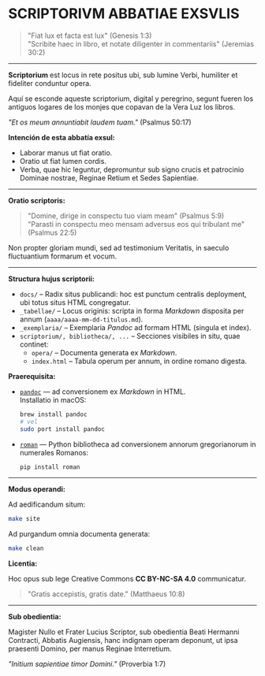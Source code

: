 # SCRIPTORIVM ABBATIAE EXSVLIS

> "Fiat lux et facta est lux" (Genesis 1:3)  
> "Scribite haec in libro, et notate diligenter in commentariis" (Jeremias 30:2)

---

**Scriptorium** est locus in rete positus ubi, sub lumine Verbi, humiliter et fideliter conduntur opera.

Aquí se esconde aqueste scriptorium, digital y peregrino, segunt fueren los antiguos logares de los monjes que copavan de la Vera Luz los libros. 

_"Et os meum annuntiabit laudem tuam."_ (Psalmus 50:17)

**Intención de esta abbatía exsul:**

- Laborar manus ut fiat oratio.
- Oratio ut fiat lumen cordis.
- Verba, quae hic leguntur, depromuntur sub signo crucis et patrocinio Dominae nostrae, Reginae Retium et Sedes Sapientiae.

---

**Oratio scriptoris:**

> "Domine, dirige in conspectu tuo viam meam" (Psalmus 5:9)  
> "Parasti in conspectu meo mensam adversus eos qui tribulant me" (Psalmus 22:5)

Non propter gloriam mundi, sed ad testimonium Veritatis, in saeculo fluctuantium formarum et vocum.

---

**Structura hujus scriptorii:**

- `docs/` – Radix situs publicandi: hoc est punctum centralis deployment, ubi totus situs HTML congregatur.
- `_tabellae/` – Locus originis: scripta in forma _Markdown_ disposita per annum (`aaaa/aaaa-mm-dd-titulus.md`).
- `_exemplaria/` – Exemplaria _Pandoc_ ad formam HTML (singula et index).
- `scriptorium/, bibliotheca/, ...` – Secciones visibiles in situ, quae continet:
  - `opera/` – Documenta generata ex _Markdown_.
  - `index.html` – Tabula operum per annum, in ordine romano digesta.

**Praerequisita:**

- [`pandoc`](https://pandoc.org) — ad conversionem ex _Markdown_ in HTML.  
  Installatio in macOS:

  ```sh
  brew install pandoc
  # vel
  sudo port install pandoc
  ```

- [`roman`](https://pypi.org/project/roman/) — Python bibliotheca ad conversionem annorum gregorianorum in numerales Romanos:

  ```sh
  pip install roman
  ```

---

**Modus operandi:**

Ad aedificandum situm:

```sh
make site
```

Ad purgandum omnia documenta generata:

```sh
make clean
```

**Licentia:**

Hoc opus sub lege Creative Commons **CC BY-NC-SA 4.0** communicatur.  
> "Gratis accepistis, gratis date." (Matthaeus 10:8)

---

**Sub obedientia:**

Magister Nullo et Frater Lucius Scriptor, sub obedientia Beati Hermanni Contracti, Abbatis Augiensis, hanc indignam operam deponunt, ut ipsa praesenti Domino, per manus Reginae Interretium.

_"Initium sapientiae timor Domini."_ (Proverbia 1:7)

